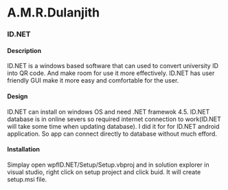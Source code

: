 # A.M.R.Dulanjith
<h3>ID.NET</h3>

<h4>Description</h4>
<p>ID.NET is a windows based software that can used to convert university ID into QR code. And make room for use it more effectively. ID.NET has user friendly GUI make it more easy and comfortable for the user.</p>

<h4>Design</h4>
<p>ID.NET can install on windows OS and need .NET framewok 4.5. ID.NET database is in online severs so required internet connection to work(ID.NET will take some time when updating database). I did it for for ID.NET android application. So app can connect directly to database without much efford.</p> 

<h4>Installation</h4>
<p>Simplay open wpfID.NET/Setup/Setup.vbproj and in solution explorer in visual studio, right click on setup project and click buid. It will create setup.msi file.</p> 
